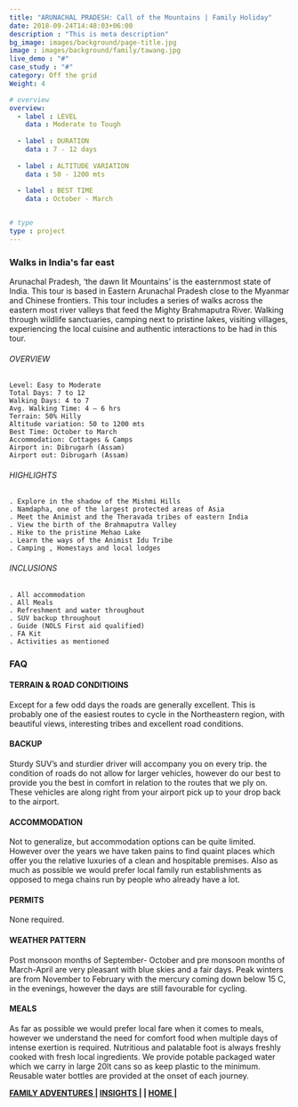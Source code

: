 ```yaml
---
title: "ARUNACHAL PRADESH: Call of the Mountains | Family Holiday"
date: 2018-09-24T14:48:03+06:00
description : "This is meta description"
bg_image: images/background/page-title.jpg
image : images/background/family/tawang.jpg
live_demo : "#"
case_study : "#"
category: Off the grid
Weight: 4

# overview
overview:
  - label : LEVEL
    data : Moderate to Tough
    
  - label : DURATION
    data : 7 - 12 days
    
  - label : ALTITUDE VARIATION
    data : 50 - 1200 mts
    
  - label : BEST TIME
    data : October - March


# type
type : project
---
```


### Walks in India's far east

Arunachal Pradesh, ‘the dawn lit Mountains’ is the easternmost state of India. This tour is based in Eastern Arunachal Pradesh close to the Myanmar and Chinese frontiers. This tour includes a series of walks across the eastern most river valleys that feed the Mighty Brahmaputra River. Walking through wildlife sanctuaries, camping next to pristine lakes, visiting villages, experiencing the local cuisine and authentic interactions to be had in this tour.



###### OVERVIEW
```
Level: Easy to Moderate
Total Days: 7 to 12
Walking Days: 4 to 7
Avg. Walking Time: 4 – 6 hrs
Terrain: 50% Hilly
Altitude variation: 50 to 1200 mts
Best Time: October to March
Accommodation: Cottages & Camps
Airport in: Dibrugarh (Assam)
Airport out: Dibrugarh (Assam)
```




###### HIGHLIGHTS
```
. Explore in the shadow of the Mishmi Hills
. Namdapha, one of the largest protected areas of Asia
. Meet the Animist and the Theravada tribes of eastern India
. View the birth of the Brahmaputra Valley
. Hike to the pristine Mehao Lake
. Learn the ways of the Animist Idu Tribe
. Camping , Homestays and local lodges
```

###### INCLUSIONS
```
. All accommodation
. All Meals
. Refreshment and water throughout
. SUV backup throughout
. Guide (NOLS First aid qualified)
. FA Kit
. Activities as mentioned
```

### FAQ

#### TERRAIN & ROAD CONDITIOINS

Except for a few odd days the roads are generally excellent. This is probably one of the easiest routes to cycle in the Northeastern region, with beautiful views, interesting tribes and excellent road conditions.

#### BACKUP
Sturdy SUV’s and sturdier driver will accompany you on every trip. the condition of roads do not allow for larger vehicles, however do our best to provide you the best in comfort in relation to the routes that we ply on. These vehicles are along right from your airport pick up to your drop back to the airport.

#### ACCOMMODATION
Not to generalize, but accommodation options can be quite limited. However over the years we have taken pains to find quaint places which offer you the relative luxuries of a clean and hospitable premises. Also as much as possible we would prefer local family run establishments as opposed to mega chains run by people who already have a lot.

#### PERMITS
None required.

#### WEATHER PATTERN
Post monsoon months of September- October and pre monsoon months of March-April are very pleasant with blue skies and a fair days. Peak winters are from November to February with the mercury coming down below 15 C, in the evenings, however the days are still favourable for cycling.

#### MEALS
As far as possible we would prefer local fare when it comes to meals, however we understand the need for comfort food when multiple days of intense exertion is required. Nutritious and palatable foot is always freshly cooked with fresh local ingredients. We provide potable packaged water which we carry in large 20lt cans so as keep plastic to the minimum. Reusable water bottles are provided at the onset of each journey.

**[FAMILY ADVENTURES ](http://localhost:57504/insights/)       |  [INSIGHTS |](http://localhost:57504/insights/) |  [HOME |](http://localhost:57504/insights/)**
